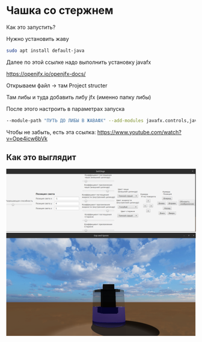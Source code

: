 # Чашка со стержнем


Как это запустить? 

Нужно установить жаву

```bash
sudo apt install default-java
```

Далее по этой ссылке надо выполнить установку javafx

https://openjfx.io/openjfx-docs/

Открываем файл -> там Project structer

Там либы и туда добавить либу jfx (именно папку либы)

После этого настроить в параметрах запуска

```bash
--module-path "ПУТЬ ДО ЛИБЫ В ЖАВАФХ" --add-modules javafx.controls,javafx.fxml
```

Чтобы не забыть, есть эта ссылка: https://www.youtube.com/watch?v=Ope4icw6bVk

## Как это выглядит

![Пульт управления](./docs/rpz/assets/interface-2.png)
![Программа](./docs/rpz/assets/interface-1.png)
